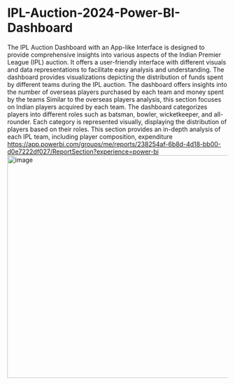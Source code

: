 # IPL-Auction-2024-Power-BI-Dashboard

The IPL Auction Dashboard with an App-like Interface is designed to provide comprehensive insights into various aspects of the Indian Premier League (IPL) auction. It offers a user-friendly interface with different visuals and data representations to facilitate easy analysis and understanding.
The dashboard provides visualizations depicting the distribution of funds spent by different teams during the IPL auction.
The dashboard offers insights into the number of overseas players purchased by each team and money spent by the teams
Similar to the overseas players analysis, this section focuses on Indian players acquired by each team.
The dashboard categorizes players into different roles such as batsman, bowler, wicketkeeper, and all-rounder.
Each category is represented visually, displaying the distribution of players based on their roles.
This section provides an in-depth analysis of each IPL team, including player composition, expenditure
https://app.powerbi.com/groups/me/reports/238254af-6b8d-4d18-bb00-d0e7222df027/ReportSection?experience=power-bi
<img width="508" alt="image" src="https://github.com/kd-1532/IPL-Auction-2024-Power-BI-Dashboard/assets/86095218/5d237981-7370-4b34-965c-b5a2ce726f0b">
